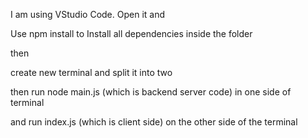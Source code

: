 I am using VStudio Code. Open it and

Use npm install to Install all dependencies inside the folder

then

create new terminal and split it into two

then run
node main.js  (which is backend server code) in one side of terminal

and run index.js (which is client side) on the other side of the terminal
